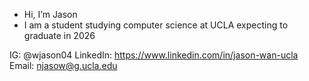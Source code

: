 - Hi, I’m Jason
- I am a student studying computer science at UCLA expecting to graduate in 2026


IG: @wjason04
LinkedIn: https://www.linkedin.com/in/jason-wan-ucla
Email: njasow@g.ucla.edu
 

